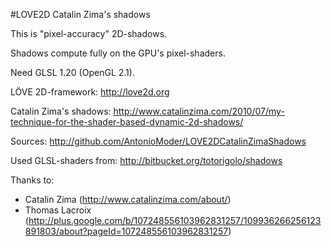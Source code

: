 #LOVE2D Catalin Zima's shadows

This is "pixel-accuracy" 2D-shadows.

Shadows compute fully on the GPU's pixel-shaders.

Need GLSL 1.20 (OpenGL 2.1).

LÖVE 2D-framework: http://love2d.org

Catalin Zima's shadows: http://www.catalinzima.com/2010/07/my-technique-for-the-shader-based-dynamic-2d-shadows/

Sources: http://github.com/AntonioModer/LOVE2DCatalinZimaShadows

Used GLSL-shaders from: http://bitbucket.org/totorigolo/shadows

Thanks to:
* Catalin Zima (http://www.catalinzima.com/about/)
* Thomas Lacroix (http://plus.google.com/b/107248556103962831257/109936266256123891803/about?pageId=107248556103962831257)
